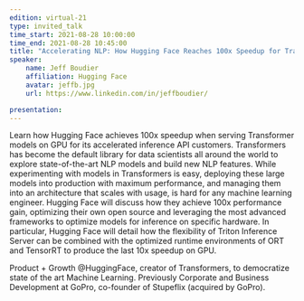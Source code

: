 ```yaml
---
edition: virtual-21
type: invited_talk
time_start: 2021-08-28 10:00:00
time_end: 2021-08-28 10:45:00
title: "Accelerating NLP: How Hugging Face Reaches 100x Speedup for Transformers Inference"
speaker:
    name: Jeff Boudier 
    affiliation: Hugging Face
    avatar: jeffb.jpg 
    url: https://www.linkedin.com/in/jeffboudier/

presentation: 
---
```

Learn how Hugging Face achieves 100x speedup when serving Transformer models on GPU for its accelerated inference API customers. Transformers has become the default library for data scientists all around the world to explore state-of-the-art NLP models and build new NLP features. While experimenting with models in Transformers is easy, deploying these large models into production with maximum performance, and managing them into an architecture that scales with usage, is hard for any machine learning engineer. Hugging Face will discuss how they achieve 100x performance gain, optimizing their own open source and leveraging the most advanced frameworks to optimize models for inference on specific hardware. In particular, Hugging Face will detail how the flexibility of Triton Inference Server can be combined with the optimized runtime environments of ORT and TensorRT to produce the last 10x speedup on GPU.

Product + Growth @HuggingFace, creator of Transformers, to democratize state of the art Machine Learning.
Previously Corporate and Business Development at GoPro, co-founder of Stupeflix (acquired by GoPro).